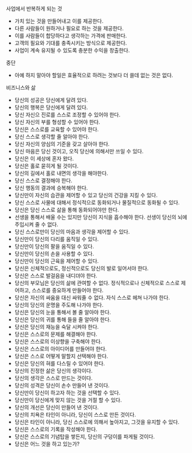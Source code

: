 사업에서 반복하게 되는 것 

- 가치 있는 것을 만들어내고 이를 제공한다. 
- 다른 사람들이 원하거나 필요로 하는 것을 제공한다. 
- 이를 사람들이 합당하다고 생각하는 가격에 판매한다. 
- 고객의 필요와 기대를 충족시키는 방식으로 제공한다. 
- 사업이 계속 유지될 수 있도록 충분한 수익을 창출한다.

중단 

- 아예 하지 말아야 할일은 효율적으로 하려는 것보다 더 쓸데 없는 것은 없다. 

비즈니스와 삶 

- 당신의 성공은 당신에게 달려 있다. 
- 당신의 행복은 당신에게 달려 있다. 
- 당신 자신으 진로를 스스로 조정할 수 있어야 한다. 
- 당신 자신의 부를 형성할 수 있어야 한다. 
- 당신은 스스로를 교육할 수 있어야 한다. 
- 당신 스스로 생각할 줄 알아야 한다. 
- 당신 자신의 양심의 기준을 갖고 살아야 한다. 
- 당신 마음은 당신 것이고, 오직 당신에 의해서만 쓰일 수 있다. 
- 당신은 이 세상에 혼자 왔다. 
- 당신은 홀로 묻히게 될 것이다. 
- 당신의 길에서 홀로 내면의 생각을 해야한다. 
- 당신 스스로 결정해야 한다. 
- 당신 행동의 결과에 승복해야 한다. 
- 당신만이 자신의 습관을 제어할 수 있고 당신의 건강을 지킬 수 있다. 
- 당신 스스로 사물에 대해서 정식적으로 동화되거나 물질적으로 동화될 수 있다. 
- 당신은 당신 스스로 삶을 통해 동화되어야만 한다. 
- 선생을 통해서 배울 수는 있지만 당신이 지식을 흡수해야 한다. 선생이 당신의 뇌에 주입시켜 줄 수 없다. 
- 당신 스스로만이 당신의 마음과 생각을 제어할 수 있다. 
- 당신만이 당신의 다리를 움직일 수 있다. 
- 당신만이 당신의 팔을 움직일 수 있다. 
- 당신만이 당신의 손을 사용할 수 있다. 
- 당신만이 당신의 근육을 제어할 수 있다. 
- 당신은 신체적으로도, 정신적으로도 당신의 발로 일어서야 한다. 
- 당신은 스스로 발걸음을 내디뎌야 한다. 
- 당신의 부모님은 당신의 삶에 관여할 수 없다. 정식적으로나 신체적으로 스스로 제어하고, 스스로를 중요하게 만들어야 한다. 
- 당신은 자신의 싸움을 대신 싸워줄 수 없다. 자식 스스로 헤쳐 나가야 한다. 
- 당신의 당신의 운명을 주도해 나가야 한다. 
- 당신은 당신의 눈을 통해서 볼 줄 알아야 한다. 
- 당신은 당신의 귀를 통해 들을 줄 알아야 한다. 
- 당신은 당신의 재능을 숙달 시켜야 한다. 
- 당신은 스스로의 문제를 해결해야 한다. 
- 당신은 스스로의 이상향을 구축해야 한다. 
- 당신은 스스로의 아이디어를 만들어야 한다. 
- 당신은 스스로 어떻게 말할지 선택해야 한다. 
- 당신은 당신의 혀를 다스릴 수 있어야 한다. 
- 당신의 진정한 삶은 당신의 생각이다. 
- 당신의 생각은 스스로 만드는 것이다. 
- 당신의 성격은 당신이 손수 만들어 낸 것이다. 
- 당신만이 당신이 하고자 하는 것을 선택할 수 있다. 
- 당신만이 당신에게 맞지 않는 것을 거절 할 수 있다. 
- 당신의 개선은 당신이 만들어 낸 것이다. 
- 당신의 치욕은 타인이 아니라, 당신이 스스로 만든 것이다. 
- 당신은 타인이 아니라, 당신 스스로에 의해서 높아지고, 그것을 유지할 수 있다. 
- 당신은 스스로의 기록을 작성해야 한다. 
- 당신은 스스로의 기념탑을 쌓든지, 당신의 구덩이를 파게될 것이다. 
- 당신은 어느 것을 하고 있는가? 